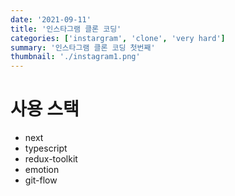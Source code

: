```yaml
---
date: '2021-09-11'
title: '인스타그램 클론 코딩'
categories: ['instargram', 'clone', 'very hard']
summary: '인스타그램 클론 코딩 첫번째'
thumbnail: './instagram1.png'
---
```


# 사용 스택
- next
- typescript
- redux-toolkit
- emotion
- git-flow